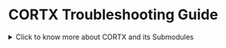 # CORTX Troubleshooting Guide

<details>
<summary>Click to know more about CORTX and its Submodules</summary>
<p>

## Introduction

CORTX is a Software-Defined Storage that is Simple, Efficient, and Secure and lets you store about 1 Peta Byte of data for costs as low as $50K per Peta Byte. CORTX provides unified management of Storage, a generic S3 Interface, and all the standard features of S3 Storage (such as multiple S3 Accounts, IAM users, and S3 buckets with access policies). 

CORTX is a perfect solution to leverage your customized innovation by efficiently managing exponential data growth. 

## CORTX Submodules 

The CORTX software consists of the following submodules

### Provisioner 

Cortx Provisioner is a collection of Salt formulate and utility scripts, that assist you to set up your VM and Hardware environment(s) with components in Cortx stack and their dependencies in well orchestrated way.

### Motr 

The Motr submodule is responsible for storing and managing data on an enclosure and underlying disks. 

We've listed the features of the Motr submodule : 

- Scalable:
  - Horizontal scalability: grow your system by adding more nodes. The Motr submodule is designed for horizontal scalability with no meta-data hotspots, shared-nothing IO paths and extensions running on additional nodes.
  - Vertical scalability: with more memory and CPU on the nodes.
- Fault-tolerant: with flexible erasure coding that takes hardware and network topology into account.
- Fast network raid repairs.
- Observable: with built-in monitoring that collects detailed information about the system behavior.
- Extensible. 
- Extension interface.
- Flexible transactions.
- Open source.
- Portable: runs in user space on any version of Linux.

### High Availability (HA) 

The High Availability submodule or HA is responsible for ensuring that CORTX Solution is available in case of any hardware component or software service failures. It takes care of failover/ failback control flow of the affected services and stabilizes them across the CORTX cluster. 

### Simple Storage Service (S3) 

The Simple Storage Service or S3, is an object storage service that offers industry-leading scalability, data availability, security, and performance. Once you create an S3 Account or User, you will need to create a 'Bucket' within S3 service. Bucket(s) are used to store object-based files and are similar to folders. You can upload your files (objects) to or download them from bucket(s).

:page_with_curl: **Note:** The S3 submodule has a dependency on Provisioner, HA, and Motr submodules.

### CORTX Manager (CSM) 

The Cortx Manager or CSM, is the Graphical User Interface for CORTX and is a part of Cortx Management network. The Cortx Manager interacts with various other Cortx submodules to help you manage the system. While the Cortx Manager is present on both nodes, it is active only on one node at a time. If the Cortx manager fails to run on one node, it is automatically activated on the other node.  

The Cortx Manager comes powered with the following features:  

- S3 account management 
- System health monitoring 
- System alert display

### CORTX Monitor  

CORTX Monitor tracks platform health and raises alerts on sensing any unintended state. It can detect hardware faults, removals or replacements by continuously sensing sub-systems like Storage Enclosure, Node Servers and components, and network interfaces.


</p>
</details>
